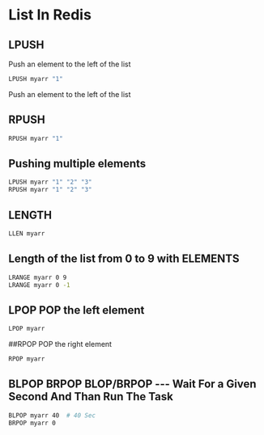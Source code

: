 # List In Redis

## LPUSH 
Push an element to the left of the list
```sh
LPUSH myarr "1"
```

Push an element to the left of the list
## RPUSH 
```sh
RPUSH myarr "1"
```

## Pushing multiple elements
```sh
LPUSH myarr "1" "2" "3"
RPUSH myarr "1" "2" "3"
```

## LENGTH
```sh
LLEN myarr
```

## Length of the list from 0 to 9 with ELEMENTS

```sh
LRANGE myarr 0 9
LRANGE myarr 0 -1
```

## LPOP POP the left element

```sh
LPOP myarr
```

##RPOP POP the right element

```sh
RPOP myarr
```

## BLPOP BRPOP BLOP/BRPOP --- Wait For a Given Second And Than Run The Task

```sh
BLPOP myarr 40  # 40 Sec
BRPOP myarr 0
```




